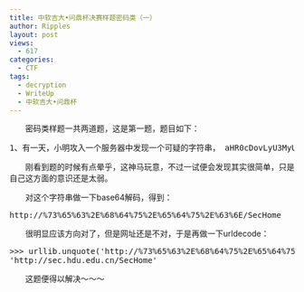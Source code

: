 ```yaml
---
title: 中软吉大•问鼎杯决赛样题密码类（一）
author: Ripples
layout: post
views:
  - 617
categories:
  - CTF
tags:
  - decryption
  - WriteUp
  - 中软吉大•问鼎杯
---
```

<p style="text-indent: 2em;">
  密码类样题一共两道题，这是第一题，题目如下：
</p>

<pre class="brush:plain;toolbar:false">1、有一天，小明攻入一个服务器中发现一个可疑的字符串，&nbsp;aHR0cDovLyU3MyU2NSU2MyUyRSU2OCU2NCU3NSUyRSU2NSU2NCU3NSUyRSU2MyU2RS9TZWNIb21lLw，你能帮小明解密吗？(200分)</pre>

<!--more-->

<p style="text-indent: 2em;">
  刚看到题的时候有点晕乎，这神马玩意，不过一试便会发现其实很简单，只是自己这方面的意识还是太弱。
</p>

<p style="text-indent: 2em;">
  对这个字符串做一下base64解码，得到：
</p>

<pre class="brush:plain;toolbar:false">http://%73%65%63%2E%68%64%75%2E%65%64%75%2E%63%6E/SecHome</pre>

<p style="text-indent: 2em;">
  很明显应该方向对了，但是网址还是不对，于是再做一下urldecode：
</p>

<pre class="brush:python;toolbar:false">&gt;&gt;&gt;&nbsp;urllib.unquote(&#39;http://%73%65%63%2E%68%64%75%2E%65%64%75%2E%63%6E/SecHome&#39;)
&#39;http://sec.hdu.edu.cn/SecHome&#39;</pre>

<p style="text-indent: 2em;">
  这题便得以解决～～～
</p>
